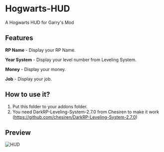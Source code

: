 # Hogwarts-HUD
A Hogwarts HUD for Garry's Mod

Features
-------
**RP Name** - Display your RP Name.

**Year System** - Display your level number from Leveling System.

**Money** - Display your money.

**Job** - Display your job.

How to use it?
-------
1. Put this folder to your addons folder.
2. You need DarkRP-Leveling-System-2.7.0 from Chesiren to make it work (https://github.com/chesiren/DarkRP-Leveling-System-2.7.0)


Preview
-------
![HUD](https://i.imgur.com/ryhzx0L.jpg)
